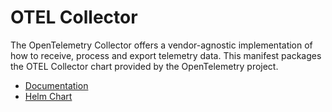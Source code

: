 # OTEL Collector

The OpenTelemetry Collector offers a vendor-agnostic implementation of how to receive, process and export telemetry data. This manifest packages the OTEL Collector chart provided by the OpenTelemetry project.

- [Documentation](https://opentelemetry.io/docs/kubernetes/helm/collector/)
- [Helm Chart](https://github.com/open-telemetry/opentelemetry-helm-charts/tree/main/charts/opentelemetry-collector)
